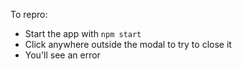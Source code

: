 To repro:

* Start the app with `npm start`
* Click anywhere outside the modal to try to close it
* You'll see an error